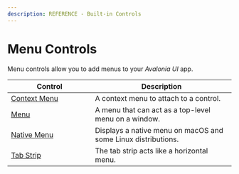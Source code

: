 ```yaml
---
description: REFERENCE - Built-in Controls
---
```


# Menu Controls

Menu controls allow you to add menus to your _Avalonia UI_ app.

<table><thead><tr><th width="173">Control</th><th>Description</th></tr></thead><tbody><tr><td><a href="contextmenu.md">Context Menu</a></td><td>A context menu to attach to a control.</td></tr><tr><td><a href="menu.md">Menu</a></td><td>A menu that can act as a top-level menu on a window.</td></tr><tr><td><a href="nativemenu.md">Native Menu</a></td><td>Displays a native menu on macOS and some Linux distributions.</td></tr><tr><td><a href="detailed-reference/tabstrip.md">Tab Strip</a></td><td>The tab strip acts like a horizontal menu.</td></tr></tbody></table>
